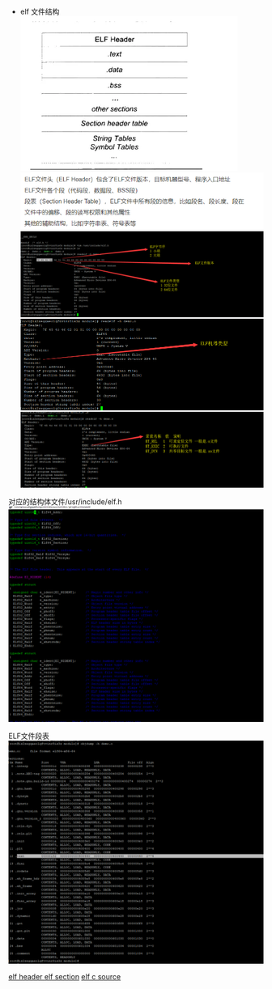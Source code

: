 ### 
- elf 文件结构  
![elf文件结构](ELF文件结构.png)  
![elf文件结构](ELF文件结构说明.png)  
![elf文件结构](ELF头文件魔术.png)  
![elf文件结构](ELF头文件机器类型.png)  
![elf文件结构](ELF头文件Type.png)  

对应的结构体文件/usr/include/elf.h  
![elf文件结构](ELF头文件结构体.png)  

 
ELF文件段表  
![elf文件结构](ELF文件段表.png)  

[elf header ](demo_header.txt)
[elf section](demo_section.txt)
[elf c source](demo.c)